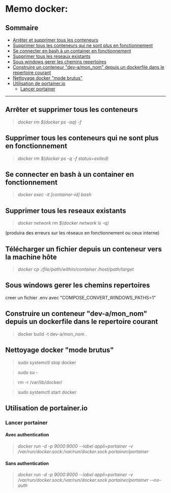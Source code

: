 # Memo docker:

## Sommaire
- [Arrêter et supprimer tous les conteneurs](#arrêter-et-supprimer-tous-les-conteneurs)
- [Supprimer tous les conteneurs qui ne sont plus en fonctionnement](#supprimer-tous-les-conteneurs-qui-ne-sont-plus-en-fonctionnement)
- [Se connecter en bash à un container en fonctionnement](#se-connecter-en-bash-à-un-container-en-fonctionnement)
- [Supprimer tous les reseaux existants](#supprimer-tous-les-reseaux-existants)
- [Sous windows gerer les chemins repertoires](#sous-windows-gerer-les-chemins-repertoires)
- [Construire un conteneur "dev-a/mon_nom" depuis un dockerfile dans le repertoire courant](#construire-un-conteneur-dev-amon_nom-depuis-un-dockerfile-dans-le-repertoire-courant)
- [Nettoyage docker "mode brutus"](#nettoyage-docker-mode-brutus)
- [Utilisation de portainer.io](#utilisation-de-portainerio)
  - [Lancer portainer](#lancer-portainer)
---
## Arrêter et supprimer tous les conteneurs
> *docker rm $(docker ps -aq) -f*

## Supprimer tous les conteneurs qui ne sont plus en fonctionnement
> *docker rm $(docker ps -q -f status=exited)*

## Se connecter en bash à un container en fonctionnement
> *docker exec -it [container-id] bash*

## Supprimer tous les reseaux existants
> *docker network rm $(docker network ls -q)* 

(produira des erreurs sur les réseaux en fonctionnement ou ceux interne)

## Télécharger un fichier depuis un conteneur vers la machine hôte
>*docker cp <containerId>:/file/path/within/container /host/path/target*

## Sous windows gerer les chemins repertoires
creer un fichier .env avec "COMPOSE_CONVERT_WINDOWS_PATHS=1"

## Construire un conteneur "dev-a/mon_nom" depuis un dockerfile dans le repertoire courant 
> docker build -t dev-a/mon_nom .

## Nettoyage docker "mode brutus"
> sudo systemctl stop docker

> sudo su -

> rm -r /var/lib/docker/

> sudo systemctl start docker


## Utilisation de portainer.io
### Lancer portainer 
#### Avec authentication
> *docker run -d -p 9000:9000 --label appli=portainer -v /var/run/docker.sock:/var/run/docker.sock portainer/portainer*
#### Sans authentication
> *docker run -d -p 9000:9000 --label appli=portainer -v /var/run/docker.sock:/var/run/docker.sock portainer/portainer --no-auth*
